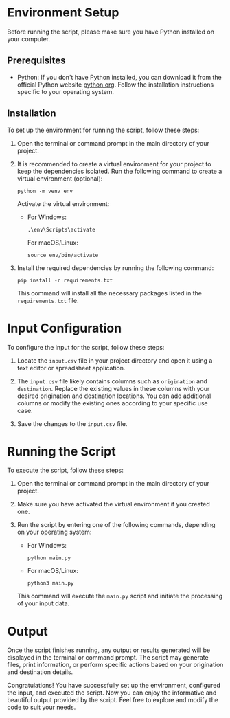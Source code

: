 # Environment Setup

Before running the script, please make sure you have Python installed on your computer.

## Prerequisites

- Python: If you don't have Python installed, you can download it from the official Python website [python.org](https://www.python.org/). Follow the installation instructions specific to your operating system.

## Installation

To set up the environment for running the script, follow these steps:

1. Open the terminal or command prompt in the main directory of your project.

2. It is recommended to create a virtual environment for your project to keep the dependencies isolated. Run the following command to create a virtual environment (optional):

   ```
   python -m venv env
   ```

   Activate the virtual environment:
   - For Windows:
     ```
     .\env\Scripts\activate
     ```

     For macOS/Linux:
     ```
     source env/bin/activate
     ```

3. Install the required dependencies by running the following command:
   ```
   pip install -r requirements.txt
   ```
   This command will install all the necessary packages listed in the `requirements.txt` file.

# Input Configuration

To configure the input for the script, follow these steps:

1. Locate the `input.csv` file in your project directory and open it using a text editor or spreadsheet application.

2. The `input.csv` file likely contains columns such as `origination` and `destination`. Replace the existing values in these columns with your desired origination and destination locations. You can add additional columns or modify the existing ones according to your specific use case.

3. Save the changes to the `input.csv` file.

# Running the Script

To execute the script, follow these steps:

1. Open the terminal or command prompt in the main directory of your project.

2. Make sure you have activated the virtual environment if you created one.

3. Run the script by entering one of the following commands, depending on your operating system:
   - For Windows:
     ```
     python main.py
     ```

   - For macOS/Linux:
     ```
     python3 main.py
     ```

   This command will execute the `main.py` script and initiate the processing of your input data.

# Output

Once the script finishes running, any output or results generated will be displayed in the terminal or command prompt. The script may generate files, print information, or perform specific actions based on your origination and destination details.

Congratulations! You have successfully set up the environment, configured the input, and executed the script. Now you can enjoy the informative and beautiful output provided by the script. Feel free to explore and modify the code to suit your needs.
